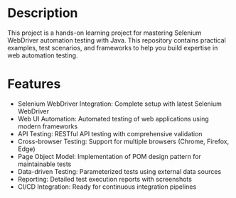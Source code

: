 # Description
This project is a hands-on learning project for mastering Selenium WebDriver automation testing with Java. This repository contains practical examples, test scenarios, and frameworks to help you build expertise in web automation testing.


# Features
  - Selenium WebDriver Integration: Complete setup with latest Selenium WebDriver
  -	Web UI Automation: Automated testing of web applications using modern frameworks
  -	API Testing: RESTful API testing with comprehensive validation
  -	Cross-browser Testing: Support for multiple browsers (Chrome, Firefox, Edge)
  -	Page Object Model: Implementation of POM design pattern for maintainable tests
  -	Data-driven Testing: Parameterized tests using external data sources
  -	Reporting: Detailed test execution reports with screenshots
  -	CI/CD Integration: Ready for continuous integration pipelines
